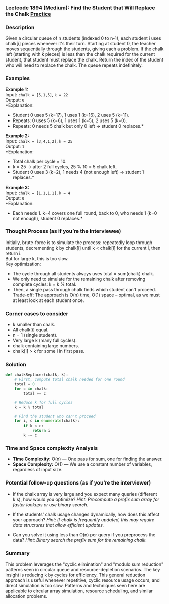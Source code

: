 ### Leetcode 1894 (Medium): Find the Student that Will Replace the Chalk [Practice](https://leetcode.com/problems/find-the-student-that-will-replace-the-chalk)

### Description  
Given a circular queue of n students (indexed 0 to n-1), each student i uses chalk[i] pieces whenever it's their turn. Starting at student 0, the teacher moves sequentially through the students, giving each a problem. If the chalk left (starting with k pieces) is less than the chalk required for the current student, that student must replace the chalk. Return the index of the student who will need to replace the chalk. The queue repeats indefinitely.

### Examples  

**Example 1:**  
Input: `chalk = [5,1,5]`, `k = 22`  
Output: `0`  
*Explanation:  
- Student 0 uses 5 (k=17), 1 uses 1 (k=16), 2 uses 5 (k=11).  
- Repeats: 0 uses 5 (k=6), 1 uses 1 (k=5), 2 uses 5 (k=0).  
- Repeats: 0 needs 5 chalk but only 0 left → student 0 replaces.*

**Example 2:**  
Input: `chalk = [3,4,1,2]`, `k = 25`  
Output: `1`  
*Explanation:  
- Total chalk per cycle = 10.  
- k = 25 → after 2 full cycles, 25 % 10 = 5 chalk left.  
- Student 0 uses 3 (k=2), 1 needs 4 (not enough left) → student 1 replaces.*

**Example 3:**  
Input: `chalk = [1,1,1,1]`, `k = 4`  
Output: `0`  
*Explanation:  
- Each needs 1. k=4 covers one full round, back to 0, who needs 1 (k=0 not enough), student 0 replaces.*

### Thought Process (as if you’re the interviewee)  
Initially, brute-force is to simulate the process: repeatedly loop through students, decrementing k by chalk[i] until k < chalk[i] for the current i, then return i.  
But for large k, this is too slow.  
Key optimization:  
- The cycle through all students always uses total = sum(chalk) chalk.  
- We only need to simulate for the remaining chalk after removing complete cycles: k = k % total.  
- Then, a single pass through chalk finds which student can't proceed.
Trade-off: The approach is O(n) time, O(1) space – optimal, as we must at least look at each student once.

### Corner cases to consider  
- k smaller than chalk.
- All chalk[i] equal.
- n = 1 (single student).
- Very large k (many full cycles).
- chalk containing large numbers.
- chalk[i] > k for some i in first pass.

### Solution

```python
def chalkReplacer(chalk, k):
    # First, compute total chalk needed for one round
    total = 0
    for c in chalk:
        total += c

    # Reduce k for full cycles
    k = k % total

    # Find the student who can't proceed
    for i, c in enumerate(chalk):
        if k < c:
            return i
        k -= c
```

### Time and Space complexity Analysis  

- **Time Complexity:** O(n) — One pass for sum, one for finding the answer.
- **Space Complexity:** O(1) — We use a constant number of variables, regardless of input size.

### Potential follow-up questions (as if you’re the interviewer)  

- If the chalk array is very large and you expect many queries (different k's), how would you optimize?
  *Hint: Precompute a prefix sum array for faster lookups or use binary search.*

- If the students' chalk usage changes dynamically, how does this affect your approach?
  *Hint: If chalk is frequently updated, this may require data structures that allow efficient updates.*

- Can you solve it using less than O(n) per query if you preprocess the data?
  *Hint: Binary search the prefix sum for the remaining chalk.*

### Summary
This problem leverages the "cyclic elimination" and "modulo sum reduction" patterns seen in circular queue and resource-depletion scenarios. The key insight is reducing k by cycles for efficiency. This general reduction approach is useful whenever repetitive, cyclic resource usage occurs, and direct simulation is too slow. Patterns and techniques seen here are applicable to circular array simulation, resource scheduling, and similar allocation problems.